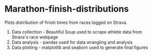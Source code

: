 # Marathon-finish-distributions
Plots distribution of finish times from races logged on Strava.

1. Data collection - Beautiful Soup used to scrape athlete data from Strava's race webpage
2. Data analysis - pandas used for data wrangling and analysis
3. Data plotting - matplotlib and seaborn used to generate final figures
